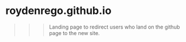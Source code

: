 # roydenrego.github.io
>>> Landing page to redirect users who land on the github page to the new site.